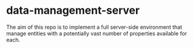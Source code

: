 # data-management-server
The aim of this repo is to implement a full server-side environment that manage entities with a potentially vast number of properties available for each.
